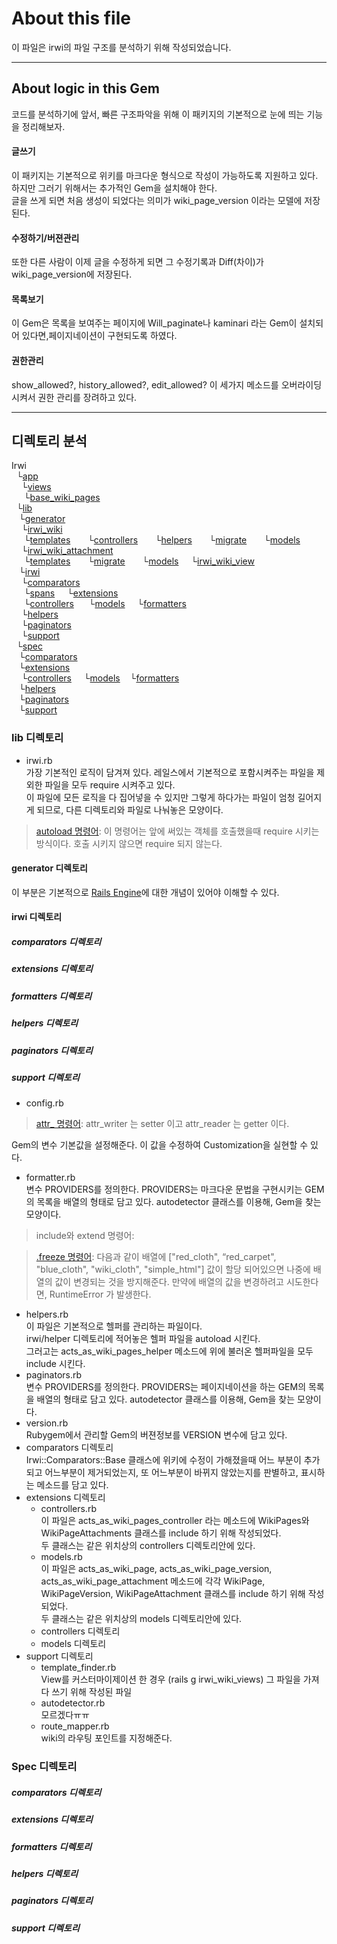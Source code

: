# About this file
이 파일은 irwi의 파일 구조를 분석하기 위해 작성되었습니다.
___
## About logic in this Gem
코드를 분석하기에 앞서, 빠른 구조파악을 위해 이 패키지의 기본적으로 눈에 띄는 기능을 정리해보자.
#### 글쓰기
이 패키지는 기본적으로 위키를 마크다운 형식으로 작성이 가능하도록 지원하고 있다. 하지만 그러기 위해서는 추가적인 Gem을 설치해야 한다.  
글을 쓰게 되면 처음 생성이 되었다는 의미가 wiki_page_version 이라는 모델에 저장된다.  
#### 수정하기/버젼관리
또한 다른 사람이 이제 글을 수정하게 되면 그 수정기록과 Diff(차이)가 wiki_page_version에 저장된다.
#### 목록보기
이 Gem은 목록을 보여주는 페이지에 Will_paginate나 kaminari 라는 Gem이 설치되어 있다면,페이지네이션이 구현되도록 하였다.
#### 권한관리
show_allowed?, history_allowed?, edit_allowed? 이 세가지 메소드를 오버라이딩 시켜서 권한 관리를 장려하고 있다.
___
## 디렉토리 분석
Irwi  
&nbsp;&nbsp;└[app](#app)   
&nbsp;&nbsp;&nbsp;&nbsp;└[views](#views)  
&nbsp;&nbsp;&nbsp;&nbsp;&nbsp;└[base_wiki_pages](#base_wiki_pages)  
&nbsp;&nbsp;└[lib](#lib-디렉토리)  
&nbsp;&nbsp;&nbsp;└[generator](#generator-디렉토리)  
&nbsp;&nbsp;&nbsp;&nbsp;└[irwi_wiki](#irwi_wiki)  
&nbsp;&nbsp;&nbsp;&nbsp;&nbsp;└[templates](#templates)
&nbsp;&nbsp;&nbsp;&nbsp;&nbsp;&nbsp;└[controllers](#controllers)
&nbsp;&nbsp;&nbsp;&nbsp;&nbsp;&nbsp;└[helpers](#helpers)
&nbsp;&nbsp;&nbsp;&nbsp;&nbsp;&nbsp;└[migrate](#migrate)
&nbsp;&nbsp;&nbsp;&nbsp;&nbsp;&nbsp;└[models](#models)
&nbsp;&nbsp;&nbsp;&nbsp;└[irwi_wiki_attachment](#irwi_wiki_attachment)  
&nbsp;&nbsp;&nbsp;&nbsp;&nbsp;└[templates](#templates)
&nbsp;&nbsp;&nbsp;&nbsp;&nbsp;&nbsp;└[migrate](#migrate)
&nbsp;&nbsp;&nbsp;&nbsp;&nbsp;&nbsp;└[models](#models)
&nbsp;&nbsp;&nbsp;&nbsp;└[irwi_wiki_view](#irwi_wiki_view)  
&nbsp;&nbsp;&nbsp;└[irwi](#irwi-디렉토리)   
&nbsp;&nbsp;&nbsp;&nbsp;└[comparators](#comparators)  
&nbsp;&nbsp;&nbsp;&nbsp;&nbsp;└[spans](#spans)
&nbsp;&nbsp;&nbsp;&nbsp;└[extensions](#extensions-디렉토리)  
&nbsp;&nbsp;&nbsp;&nbsp;&nbsp;└[controllers](#controllers)
&nbsp;&nbsp;&nbsp;&nbsp;&nbsp;└[models](#models)
&nbsp;&nbsp;&nbsp;&nbsp;└[formatters](#formatters)  
&nbsp;&nbsp;&nbsp;&nbsp;└[helpers](#helpers)  
&nbsp;&nbsp;&nbsp;&nbsp;└[paginators](#paginators)  
&nbsp;&nbsp;&nbsp;&nbsp;└[support](#support)  
&nbsp;&nbsp;└[spec](#Spec-디렉토리)  
&nbsp;&nbsp;&nbsp;└[comparators](#comparators-)  
&nbsp;&nbsp;&nbsp;└[extensions](#extensions-디렉토리)  
&nbsp;&nbsp;&nbsp;&nbsp;└[controllers](#controllers)
&nbsp;&nbsp;&nbsp;&nbsp;└[models](#models)
&nbsp;&nbsp;&nbsp;└[formatters](#formatters)  
&nbsp;&nbsp;&nbsp;└[helpers](#helpers)  
&nbsp;&nbsp;&nbsp;└[paginators](#paginators)  
&nbsp;&nbsp;&nbsp;└[support](#support)  


### lib 디렉토리
* irwi.rb  
가장 기본적인 로직이 담겨져 있다. 레일스에서 기본적으로 포함시켜주는 파일을 제외한 파일을 모두 require 시켜주고 있다.  
이 파일에 모든 로직을 다 집어넣을 수 있지만 그렇게 하다가는 파일이 엄청 길어지게 되므로, 다른 디렉토리와 파일로 나눠놓은 모양이다.  
> [autoload 명령어](http://www.rubyinside.com/ruby-techniques-revealed-autoload-1652.html): 이 명령어는 앞에 써있는 객체를 호출했을때 require 시키는 방식이다. 호출 시키지 않으면  require 되지 않는다.

#### generator 디렉토리
이 부분은 기본적으로 [Rails Engine](http://guides.rubyonrails.org/engines.html)에 대한 개념이 있어야 이해할 수 있다.
#### irwi 디렉토리
  ##### comparators 디렉토리
  ##### extensions 디렉토리
  ##### formatters 디렉토리
  ##### helpers 디렉토리
  ##### paginators 디렉토리
  ##### support 디렉토리

  * config.rb  
  > [attr_ 명령어](http://stackoverflow.com/questions/5046831/why-use-rubys-attr-accessor-attr-reader-and-attr-writer): attr_writer 는 setter 이고 attr_reader 는 getter 이다.

  Gem의 변수 기본값을 설정해준다. 이 값을 수정하여 Customization을 실현할 수 있다.
  * formatter.rb  
  변수 PROVIDERS를 정의한다. PROVIDERS는 마크다운 문법을 구현시키는 GEM의 목록을 배열의 형태로 담고 있다. autodetector 클래스를 이용해, Gem을 찾는 모양이다.
  > include와 extend 명령어:

  > [.freeze 명령어](http://apidock.com/ruby/Object/freeze): 다음과 같이 배열에 ["red_cloth", “red_carpet", "blue_cloth", "wiki_cloth", "simple_html"] 값이 할당 되어있으면 나중에 배열의 값이 변경되는 것을 방지해준다. 만약에 배열의 값을 변경하려고 시도한다면, RuntimeError 가 발생한다.

  * helpers.rb  
  이 파일은 기본적으로 헬퍼를 관리하는 파일이다.  
  irwi/helper 디렉토리에 적어놓은 헬퍼 파일을 autoload 시킨다.  
  그러고는 acts_as_wiki_pages_helper 메소드에 위에 불러온 헬퍼파일을 모두 include 시킨다.
  * paginators.rb  
  변수 PROVIDERS를 정의한다. PROVIDERS는 페이지네이션을 하는 GEM의 목록을 배열의 형태로 담고 있다. autodetector 클래스를 이용해, Gem을 찾는 모양이다.
  * version.rb  
  Rubygem에서 관리할 Gem의 버젼정보를 VERSION 변수에 담고 있다.
  * comparators 디렉토리  
  Irwi::Comparators::Base 클래스에 위키에 수정이 가해졌을때 어느 부분이 추가되고 어느부분이 제거되었는지, 또 어느부분이 바뀌지 않았는지를 판별하고, 표시하는 메소드를 담고 있다.
  * extensions 디렉토리
    * controllers.rb  
    이 파일은 acts_as_wiki_pages_controller 라는 메소드에 WikiPages와 WikiPageAttachments 클래스를 include 하기 위해 작성되었다.  
    두 클래스는 같은 위치상의 controllers 디렉토리안에 있다.
    * models.rb  
    이 파일은 acts_as_wiki_page, acts_as_wiki_page_version, acts_as_wiki_page_attachment 메소드에 각각
    WikiPage, WikiPageVersion, WikiPageAttachment 클래스를 include 하기 위해 작성되었다.  
    두 클래스는 같은 위치상의 models 디렉토리안에 있다.  
    * controllers 디렉토리
    * models 디렉토리
  * support 디렉토리
    * template_finder.rb  
    View를 커스터마이제이션 한 경우 (rails g irwi_wiki_views) 그 파일을 가져다 쓰기 위해 작성된 파일
    * autodetector.rb  
    모르겠다ㅠㅠ<!--수정요망-->
    * route_mapper.rb  
    wiki의 라우팅 포인트를 지정해준다.

### Spec 디렉토리
  ##### comparators 디렉토리
  ##### extensions 디렉토리
  ##### formatters 디렉토리
  ##### helpers 디렉토리
  ##### paginators 디렉토리
  ##### support 디렉토리
